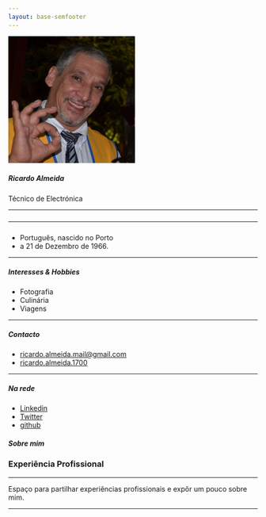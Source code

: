 ```yaml
---
layout: base-semfooter
---
```


<div class="container-fluid p-0">
	<div class="row mt-2 p-4">
		<div class="col-md-5 col-xl-3">
			<div class="card ml-2 mb-3 ">			
				<div class="card-body text-center my-3">
					<img src="/img/foto2.jpg" alt="Ricardo Almeida" class="img-fluid rounded-circle mb-2" width="256" height="256" />
					<h5 class="card-title mt-2 mb-0">Ricardo Almeida</h5>
					<div class="text-muted mb-2">Técnico de Electrónica</div>
				</div>
				<hr class="my-0" />
				<div class="card-body">
					<h5 class="h6 card-title"></h5>
					<!-- 
					<a href="#" class="badge badge-primary mr-1 my-1">Electrónica</a>
					<a href="#" class="badge badge-primary mr-1 my-1">Informática</a>
					<a href="#" class="badge badge-primary mr-1 my-1">3 - Sass</a>
					<a href="#" class="badge badge-primary mr-1 my-1">4 - Angular</a>
					-->
				</div>
				<hr class="my-0" />
				<div class="card-body">
					<h5 class="h6 card-title"></h5>
					<ul class="list-unstyled mb-0">
						<li class="mb-1"><span class="fa fa-home mr-1"></span> Português, nascido no Porto<a href="#"></a></li>
						<li class="mb-1"><span class="ml-4"></span> a 21 de Dezembro de 1966.<a href="#"></a></li>
						<!--
						<li class="mb-1"><span class="fa fa-home mr-1"></span> Natural  no Porto, Portugal <a href="#"></a></li>
						<li class="mb-1"><span class="fas fa-home mr-1"></span> Trabalho<a href="#"></a></li>
						<li class="mb-1"><span class="fas fa-suitcase mr-1"></span> <a href="#">Twitter</a></li>
						<li class="mb-1"><span class="fas fa-suitcase mr-1"></span><a href="mailto:ricardo.almeida.mail@gmail.com">email</a></li>
						<li class="mb-1"><span class="fas fa-envelope mr-1"></span><a href="mailto:ricardo.almeida.mail@gmail.com">ricardo.almeida.mail@gmail.com</a></li>
						-->
					</ul>
				</div>
				<hr class="my-0" />
				<div class="card-body">
					<h5 class="h6 card-title">Interesses & Hobbies</h5>
					<ul class="list-unstyled mb-0">
						<li class="mb-1"><span class="fas fa-plus mr-1"></span> Fotografia</li>
						<li class="mb-1"><span class="fas fa-plus mr-1"></span> Culinária</li>
						<li class="mb-1"><span class="fas fa-plus mr-1"></span> Viagens</li>
					</ul>
				</div>
				<hr class="my-0" />
				<div class="card-body">
					<h5 class="h6 card-title">Contacto</h5>
					<ul class="list-unstyled mb-0">
						<li class="mb-1"><span class="fas fa-envelope mr-1"></span><a href="mailto:ricardo.almeida.mail@gmail.com">ricardo.almeida.mail@gmail.com</a></li>
						<li class="mb-1"><span class="fab fa-skype mr-1"></span><a href="skype:ricardo.almeida.1700?userinfo">ricardo.almeida.1700</a></li>
					</ul>
				</div>
				<hr class="my-0" />
				<div class="card-body">
					<h5 class="h6 card-title">Na rede</h5>
					<ul class="list-unstyled mb-0">
						<li class="mb-1"><span class="fab fa-linkedin mr-1"></span><a href="https://www.linkedin.com/in/ricardo-almeida-0111b847/">Linkedin</a></li>
						<li class="mb-1"><span class="fab fa-twitter mr-1"></span><a href="https://twitter.com/Ricmalmeida">Twitter</a></li>	
						<li class="mb-1"><span class="fab fa-github mr-1"></span><a href="https://github.com/ricardomalmeida">github</a></li>
					</ul>
				</div>
			</div>
		</div>
		<div class="col-md-7 col-xl-9">
			<div class="card">
				<div class="card-header">
					<h5 class="card-title mb-0">Sobre mim</h5>
				</div>				
				<div class="card-body">
					<h3 class="card-title mb-0">Experiência Profissional</h3>
					<hr />	
					<p>Espaço para partilhar experiências profissionais e expôr um pouco sobre mim.</p>
					<hr />	
				</div>
				<!--
				<div class="card-body">
					<h4 class="card-title mb-0"><strong>2017 - presente</strong> Exemplo</h4>
					<hr />	
				</div>
				-->
			</div>
		</div>
	</div>
</div>

